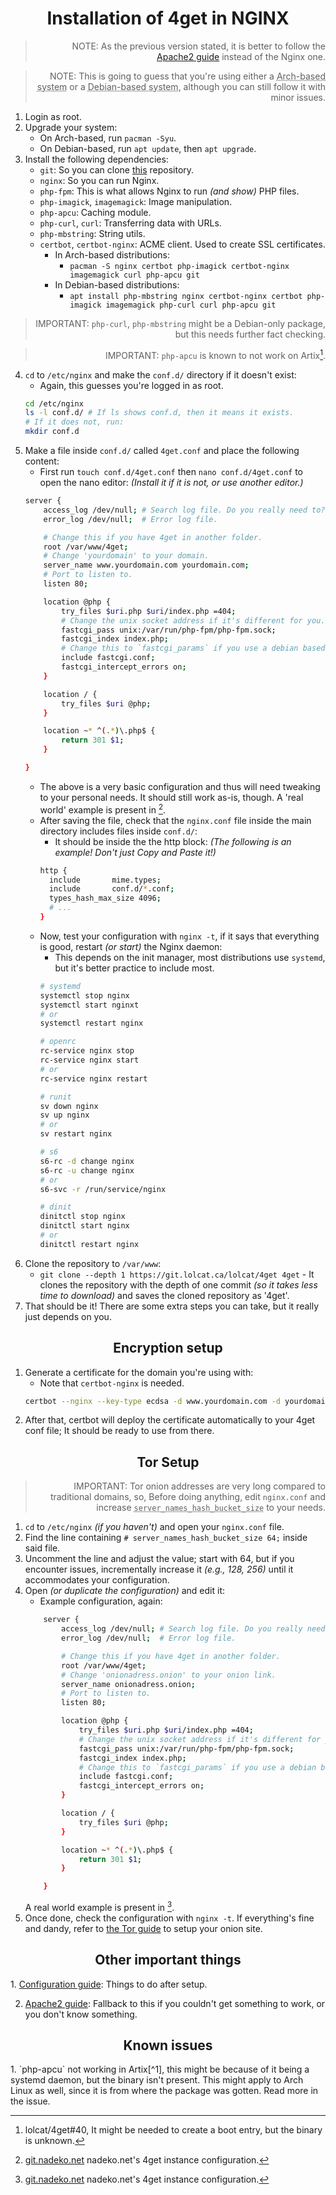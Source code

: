 <h1 align=center>Installation of 4get in NGINX</h1>

<div align=right>

> NOTE: As the previous version stated, it is better to follow the <a href="https://git.lolcat.ca/lolcat/4get/src/branch/master/docs/apache2.md">Apache2 guide</a> instead of the Nginx one.

> NOTE: This is going to guess that you're using either a <abbr title="(Arch Linux, Artix Linux, Endeavouros, etc...) ">Arch-based system</abbr> or a <abbr title="(Debian, Ubuntu, Devuan, etc...)">Debian-based system</abbr>, although you can still follow it with minor issues.

</div>

1. Login as root.
2. Upgrade your system:
   * On Arch-based, run `pacman -Syu`.
   * On Debian-based, run `apt update`, then `apt upgrade`.
3. Install the following dependencies:
   * `git`: So you can clone <a href="https://git.lolcat.ca/lolcat/4get">this</a> repository.
   * `nginx`: So you can run Nginx.
   * `php-fpm`: This is what allows Nginx to run *(and show)* PHP files.
   * `php-imagick`, `imagemagick`: Image manipulation.
   * `php-apcu`: Caching module.
   * `php-curl`, `curl`:  Transferring data with URLs.
   * `php-mbstring`: String utils.
   * `certbot`, `certbot-nginx`: ACME client. Used to create SSL certificates.
     * In Arch-based distributions:
       * `pacman -S nginx certbot php-imagick certbot-nginx imagemagick curl php-apcu git`
     * In Debian-based distributions:
       * `apt install php-mbstring nginx certbot-nginx certbot php-imagick imagemagick php-curl curl php-apcu git`

<div align=right>

> IMPORTANT: `php-curl`, `php-mbstring` might be a Debian-only package, but this needs further fact checking.

> IMPORTANT: `php-apcu` is known to not work on Artix[^1].

</div>

4. `cd` to `/etc/nginx` and make the `conf.d/` directory if it doesn't exist:
   * Again, this guesses you're logged in as root.
   ```sh
   cd /etc/nginx
   ls -l conf.d/ # If ls shows conf.d, then it means it exists.
   # If it does not, run:
   mkdir conf.d
   ```
5. Make a file inside `conf.d/` called `4get.conf` and place the following content:
   * First run `touch conf.d/4get.conf` then `nano conf.d/4get.conf` to open the nano editor: *(Install it if it is not, or use another editor.)*
    ```sh
    server {
        access_log /dev/null; # Search log file. Do you really need to?
        error_log /dev/null;  # Error log file.

        # Change this if you have 4get in another folder.
        root /var/www/4get;
        # Change 'yourdomain' to your domain.
        server_name www.yourdomain.com yourdomain.com;
        # Port to listen to.
        listen 80;

        location @php {
            try_files $uri.php $uri/index.php =404;
            # Change the unix socket address if it's different for you.
            fastcgi_pass unix:/var/run/php-fpm/php-fpm.sock;
            fastcgi_index index.php;
            # Change this to `fastcgi_params` if you use a debian based distribution.
            include fastcgi.conf;
            fastcgi_intercept_errors on;
        }

        location / {
            try_files $uri @php;
        }

        location ~* ^(.*)\.php$ {
            return 301 $1;
        }

    }
    ```
    * The above is a very basic configuration and thus will need tweaking to your personal needs. It should still work as-is, though. A 'real world' example is present in [^2].
    * After saving the file, check that the `nginx.conf` file inside the main directory includes files inside `conf.d/`:
      * It should be inside the the http block: *(The following is an example! Don't just Copy and Paste it!)*
      ```sh
      http {
        include       mime.types;
        include       conf.d/*.conf; 
        types_hash_max_size 4096;
        # ...
      }
      ```
    * Now, test your configuration with `nginx -t`, if it says that everything is good, restart *(or start)* the Nginx daemon:
      * This depends on the init manager, most distributions use `systemd`, but it's better practice to include most.
      ```sh
      # systemd
      systemctl stop nginx
      systemctl start nginxt
      # or
      systemctl restart nginx

      # openrc
      rc-service nginx stop
      rc-service nginx start
      # or
      rc-service nginx restart

      # runit
      sv down nginx
      sv up nginx
      # or
      sv restart nginx

      # s6
      s6-rc -d change nginx
      s6-rc -u change nginx
      # or
      s6-svc -r /run/service/nginx

      # dinit
      dinitctl stop nginx
      dinitctl start nginx
      # or
      dinitctl restart nginx
      ```
6. Clone the repository to `/var/www`:
   * `git clone --depth 1 https://git.lolcat.ca/lolcat/4get 4get` - It clones the repository with the depth of one commit *(so it takes less time to download)* and saves the cloned repository as '4get'.
7. That should be it! There are some extra steps you can take, but it really just depends on you.

<h2 align=center>Encryption setup</h2>

1. Generate a certificate for the domain you're using with:
   * Note that `certbot-nginx` is needed.
    ```sh
    certbot --nginx --key-type ecdsa -d www.yourdomain.com -d yourdomain.com
    ```
2. After that, certbot will deploy the certificate automatically to your 4get conf file; It should be ready to use from there.

<h2 align=center>Tor Setup</h2>

<div align=right>

> IMPORTANT: Tor onion addresses are very long compared to traditional domains, so, Before doing anything, edit `nginx.conf` and increase <abbr title="This setting in your Nginx configuration controls the internal data structure used to manage multiple server names (hostnames) associated with your web server. Each hostname requires a certain amount of memory within this structure. If the size is insufficient, Nginx will encounter errors."><code>server_names_hash_bucket_size</code></abbr> to your needs.

</div>

1. `cd` to `/etc/nginx` *(if you haven't)* and open your `nginx.conf` file.
2. Find the line containing `# server_names_hash_bucket_size 64;` inside said file.
3. Uncomment the line and adjust the value; start with 64, but if you encounter issues, incrementally increase it *(e.g., 128, 256)* until it accommodates your configuration.
4. Open *(or duplicate the configuration)* and edit it:
   * Example configuration, again:
    ```sh
        server {
            access_log /dev/null; # Search log file. Do you really need to?
            error_log /dev/null;  # Error log file.

            # Change this if you have 4get in another folder.
            root /var/www/4get;
            # Change 'onionadress.onion' to your onion link.
            server_name onionadress.onion;
            # Port to listen to.
            listen 80;

            location @php {
                try_files $uri.php $uri/index.php =404;
                # Change the unix socket address if it's different for you.
                fastcgi_pass unix:/var/run/php-fpm/php-fpm.sock;
                fastcgi_index index.php;
                # Change this to `fastcgi_params` if you use a debian based distribution.
                include fastcgi.conf;
                fastcgi_intercept_errors on;
            }

            location / {
                try_files $uri @php;
            }

            location ~* ^(.*)\.php$ {
                return 301 $1;
            }

        }
    ```
    A real world example is present in [^2].
5. Once done, check the configuration with `nginx -t`. If everything's fine and dandy, refer to <a href="https://git.lolcat.ca/lolcat/4get/src/branch/master/docs/tor.md">the Tor guide</a> to setup your onion site.

<h2 align=center>Other important things</h2>
1. <a href="https://git.lolcat.ca/lolcat/4get/src/branch/master/docs/configure.md">Configuration guide</a>: Things to do after setup.

2. <a href="https://git.lolcat.ca/lolcat/4get/src/branch/master/docs/apache2.md">Apache2 guide</a>: Fallback to this if you couldn't get something to work, or you don't know something.

<h2 align=center>Known issues</h2>
1. `php-apcu` not working in Artix[^1], this might be because of it being a systemd daemon, but the binary isn't present. This might apply to Arch Linux as well, since it is from where the package was gotten. Read more in the issue.

[^1]: lolcat/4get#40, It might be needed to create a boot entry, but the binary is unknown.
[^2]: <a href="https://git.nadeko.net/Fijxu/etc-configs/src/branch/selfhost/nginx/conf.d/4get.conf">git.nadeko.net</a> nadeko.net's 4get instance configuration.